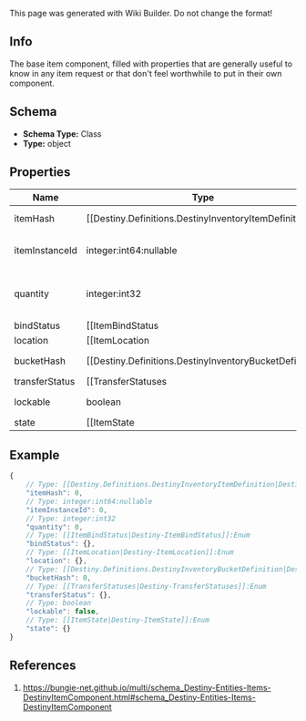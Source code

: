 <span class="wiki-builder">This page was generated with Wiki Builder. Do not change the format!</span>

## Info
The base item component, filled with properties that are generally useful to know in any item request or that don't feel worthwhile to put in their own component.

## Schema
* **Schema Type:** Class
* **Type:** object

## Properties
Name | Type | Description
---- | ---- | -----------
itemHash | [[Destiny.Definitions.DestinyInventoryItemDefinition|Destiny-Definitions-DestinyInventoryItemDefinition]]:integer:uint32 | The identifier for the item's definition, which is where most of the useful static information for the item can be found.
itemInstanceId | integer:int64:nullable | If the item is instanced, it will have an instance ID. Lack of an instance ID implies that the item has no distinct local qualities aside from stack size.
quantity | integer:int32 | The quantity of the item in this stack. Note that Instanced items cannot stack. If an instanced item, this value will always be 1 (as the stack has exactly one item in it)
bindStatus | [[ItemBindStatus|Destiny-ItemBindStatus]]:Enum | If the item is bound to a location, it will be specified in this enum.
location | [[ItemLocation|Destiny-ItemLocation]]:Enum | An easy reference for where the item is located. Redundant if you got the item from an Inventory, but useful when making detail calls on specific items.
bucketHash | [[Destiny.Definitions.DestinyInventoryBucketDefinition|Destiny-Definitions-DestinyInventoryBucketDefinition]]:integer:uint32 | The hash identifier for the specific inventory bucket in which the item is located.
transferStatus | [[TransferStatuses|Destiny-TransferStatuses]]:Enum | If there is a known error state that would cause this item to not be transferable, this Flags enum will indicate all of those error states. Otherwise, it will be 0 (CanTransfer).
lockable | boolean | If the item can be locked, this will indicate that state.
state | [[ItemState|Destiny-ItemState]]:Enum | A flags enumeration indicating the states of the item: whether it's tracked or locked for example.

## Example
```javascript
{
    // Type: [[Destiny.Definitions.DestinyInventoryItemDefinition|Destiny-Definitions-DestinyInventoryItemDefinition]]:integer:uint32
    "itemHash": 0,
    // Type: integer:int64:nullable
    "itemInstanceId": 0,
    // Type: integer:int32
    "quantity": 0,
    // Type: [[ItemBindStatus|Destiny-ItemBindStatus]]:Enum
    "bindStatus": {},
    // Type: [[ItemLocation|Destiny-ItemLocation]]:Enum
    "location": {},
    // Type: [[Destiny.Definitions.DestinyInventoryBucketDefinition|Destiny-Definitions-DestinyInventoryBucketDefinition]]:integer:uint32
    "bucketHash": 0,
    // Type: [[TransferStatuses|Destiny-TransferStatuses]]:Enum
    "transferStatus": {},
    // Type: boolean
    "lockable": false,
    // Type: [[ItemState|Destiny-ItemState]]:Enum
    "state": {}
}

```

## References
1. https://bungie-net.github.io/multi/schema_Destiny-Entities-Items-DestinyItemComponent.html#schema_Destiny-Entities-Items-DestinyItemComponent
